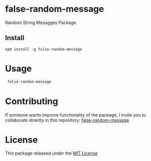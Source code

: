 # false-random-message

Random String Mesagges Package

## Install

```npm
npm install -g false-random-message
```

# Usage

```bash
 false-random-message
```

# Contributing

If someone wants improve functionality of the package, I invite you to collaborate directly in this repository: [false-random-message](https://github.com/Johan-Palacios/false-random-message)

# License

This package released under the [MIT License](https://opensource.org/licenses/MIT)
